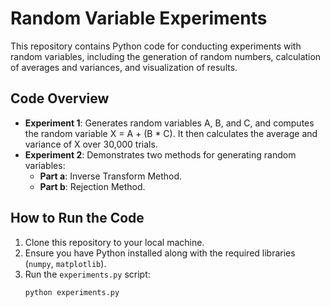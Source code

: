 # Random Variable Experiments

This repository contains Python code for conducting experiments with random variables, including the generation of random numbers, calculation of averages and variances, and visualization of results.

## Code Overview

- **Experiment 1**: Generates random variables A, B, and C, and computes the random variable X = A + (B * C). It then calculates the average and variance of X over 30,000 trials.
- **Experiment 2**: Demonstrates two methods for generating random variables:
  - **Part a**: Inverse Transform Method.
  - **Part b**: Rejection Method.

## How to Run the Code

1. Clone this repository to your local machine.
2. Ensure you have Python installed along with the required libraries (`numpy`, `matplotlib`).
3. Run the `experiments.py` script:
   ```bash
   python experiments.py
